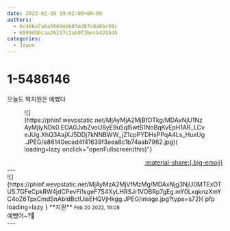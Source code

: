 ```yaml
---
date: 2022-02-20 19:02:00+09:00
authors:
  - 6c466a7a6a566debb03dd87c8a6bc98c
  - 6599dbbcaa26237c2ab0f3becb421b45
categories:
  - Jiwon
---
```


# 1-5486146

<div class="post-container" markdown="1">
<div class="content-container md-sidebar__scrollwrap" markdown="1">

오늘도 박지원은 예뻤다
<figure markdown="1">
![](https://phinf.wevpstatic.net/MjAyMjA2MjBfOTkg/MDAxNjU1NzAyMjIyNDk0.EOA0JvbZvoU8yE9u5ql5wtB1NoBqKvEpH1AR_LCveJUg.XhQ3AajXJ5DDj7kNNBWW_jZ1cpPYDHsPPqA4Ls_HuxUg.JPEG/e86140eced4f41639f3eea8c1b74aab7962.jpg){ loading=lazy onclick="openFullscreen(this)"}
</figure>


</div>
</div>

<div style="text-align: right;" markdown="1">
<a href="https://weverse.io/fromis9/fanpost/1-5486146" style="text-align: right;">:material-share:{.big-emoji}</a>
</div>
---

<div class="comments-container md-sidebar__scrollwrap" markdown="1">
<div class="comment" markdown="1">
<div class='id-container' markdown="1">
![](https://phinf.wevpstatic.net/MjAyMzA2MjVfMzMg/MDAxNjg3NjU0MTExOTU5.7GFeCpkRW4jdCPevFi1sgeF7S4XyLHRSJr1VOBRp7gEg.mY0LxqknzXmYC4oZ6TpxCmdSnAbldBctUiaEHQVjHkgg.JPEG/image.jpg?type=s72){ pfp loading=lazy }
**<span class="artist">지원</span>** <small>Feb 20 2022, 19:08</small><br>
</div>
<div class='comment-body' markdown="1">
예뻤어~?🥰 
</div>
</div>
</div>
---

